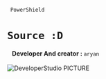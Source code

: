 <code> PowerShield <h1>Source :D </h1> </code>
<b>Developer And creator : </b>
<code>aryan</code><br><br>
<img src ="http://developer1.ir/Pic/imgexample.jpg" alt ="DeveloperStudio PICTURE" />
